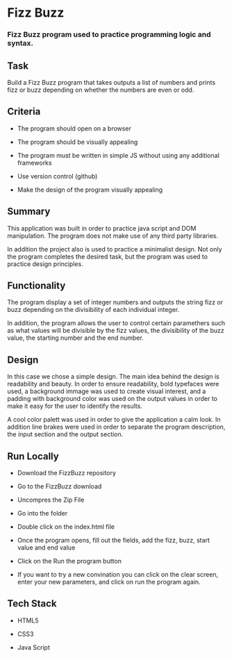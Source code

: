 # Fizz Buzz

### Fizz Buzz program used to practice programming logic and syntax. 

## Task
Build a Fizz Buzz program that takes outputs a list of numbers and prints fizz or buzz depending on whether the numbers are even or odd. 

## Criteria

* The program should open on a browser

* The program should be visually appealing

* The program must be written in simple JS without using any additional frameworks

* Use version control (github)

* Make the design of the program visually appealing

## Summary
This application was built in order to practice java script and DOM manipulation. The program does not make use of any third party libraries. 

In addition the project also is used to practice a minimalist design. 
Not only the program completes the desired task, but the program was used to practice design principles. 

## Functionality
The program display a set of integer numbers and outputs the string fizz or buzz depending on the divisibility of each individual integer. 

In addition, the program allows the user to control certain paramethers such as what values will be divisible by the fizz values, the divisibility of the buzz value, the starting number and the end number. 

## Design
In this case we chose a simple design. The main idea behind the design is readability and beauty. In order to ensure readability, bold typefaces were used, a background immage was used to create visual interest, and a padding with background color was used on the output values in order to make it easy for the user to identify the results. 

A cool color palett was used in order to give the application a calm look. In addition line brakes were used in order to separate the program description, the input section and the output section. 

## Run Locally

* Download the FizzBuzz repository

* Go to the FizzBuzz download

* Uncompres the Zip File

* Go into the folder

* Double click on the index.html file

* Once the program opens, fill out the fields, add the fizz, buzz, start value and end value

* Click on the Run the program button

* If you want to try a new convination you can click on the clear screen, enter your new parameters, and click on run the program again.  


## Tech Stack

* HTML5

* CSS3

* Java Script